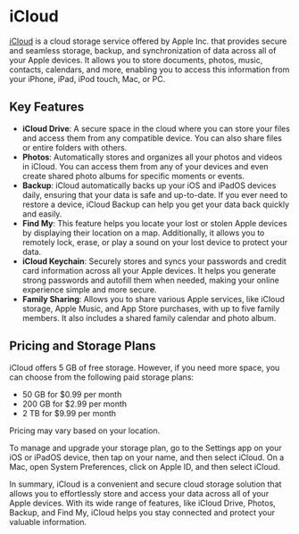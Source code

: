 # iCloud

[iCloud](https://www.icloud.com/) is a cloud storage service offered by Apple Inc. that provides secure and seamless storage, backup, and synchronization of data across all of your Apple devices. It allows you to store documents, photos, music, contacts, calendars, and more, enabling you to access this information from your iPhone, iPad, iPod touch, Mac, or PC.

## Key Features

* **iCloud Drive**: A secure space in the cloud where you can store your files and access them from any compatible device. You can also share files or entire folders with others.
* **Photos**: Automatically stores and organizes all your photos and videos in iCloud. You can access them from any of your devices and even create shared photo albums for specific moments or events.
* **Backup**: iCloud automatically backs up your iOS and iPadOS devices daily, ensuring that your data is safe and up-to-date. If you ever need to restore a device, iCloud Backup can help you get your data back quickly and easily.
* **Find My**: This feature helps you locate your lost or stolen Apple devices by displaying their location on a map. Additionally, it allows you to remotely lock, erase, or play a sound on your lost device to protect your data.
* **iCloud Keychain**: Securely stores and syncs your passwords and credit card information across all your Apple devices. It helps you generate strong passwords and autofill them when needed, making your online experience simple and more secure.
* **Family Sharing**: Allows you to share various Apple services, like iCloud storage, Apple Music, and App Store purchases, with up to five family members. It also includes a shared family calendar and photo album.

## Pricing and Storage Plans

iCloud offers 5 GB of free storage. However, if you need more space, you can choose from the following paid storage plans:

* 50 GB for $0.99 per month
* 200 GB for $2.99 per month
* 2 TB for $9.99 per month

Pricing may vary based on your location.

To manage and upgrade your storage plan, go to the Settings app on your iOS or iPadOS device, then tap on your name, and then select iCloud. On a Mac, open System Preferences, click on Apple ID, and then select iCloud.

In summary, iCloud is a convenient and secure cloud storage solution that allows you to effortlessly store and access your data across all of your Apple devices. With its wide range of features, like iCloud Drive, Photos, Backup, and Find My, iCloud helps you stay connected and protect your valuable information.